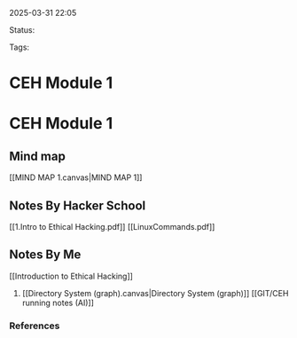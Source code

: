 2025-03-31 22:05

Status:

Tags:

# CEH Module 1



# CEH Module 1

## Mind map 

[[MIND MAP 1.canvas|MIND MAP 1]]
## Notes By Hacker School
[[1.Intro to Ethical Hacking.pdf]]
[[LinuxCommands.pdf]]

## Notes By Me
[[Introduction to Ethical Hacking]]
1. [[Directory System (graph).canvas|Directory System (graph)]]
[[GIT/CEH running notes (AI)]]



### References

